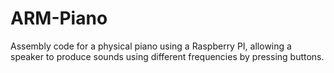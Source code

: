 # ARM-Piano
Assembly code for a physical piano using a Raspberry PI, allowing a speaker to produce sounds using different frequencies by pressing buttons. 

